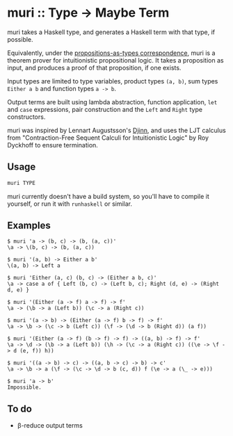 # muri :: Type -> Maybe Term

muri takes a Haskell type, and generates a Haskell term with that type, if possible.

Equivalently, under the [propositions-as-types correspondence](https://en.wikipedia.org/wiki/Curry%E2%80%93Howard_correspondence), muri is a theorem prover for intuitionistic propositional logic. It takes a proposition as input, and produces a proof of that proposition, if one exists.

Input types are limited to type variables, product types `(a, b)`, sum types `Either a b` and function types `a -> b`.

Output terms are built using lambda abstraction, function application, `let` and `case` expressions, pair construction and the `Left` and `Right` type constructors.

muri was inspired by Lennart Augustsson's [Djinn](https://github.com/augustss/djinn), and uses the LJT calculus from "Contraction-Free Sequent Calculi for Intuitionistic Logic" by Roy Dyckhoff to ensure termination.

## Usage

```sh
muri TYPE
```

muri currently doesn't have a build system, so you'll have to compile it yourself, or run it with `runhaskell` or similar.

## Examples

```
$ muri 'a -> (b, c) -> (b, (a, c))'
\a -> \(b, c) -> (b, (a, c))
```

```
$ muri '(a, b) -> Either a b'
\(a, b) -> Left a
```

```
$ muri 'Either (a, c) (b, c) -> (Either a b, c)'
\a -> case a of { Left (b, c) -> (Left b, c); Right (d, e) -> (Right d, e) }
```

```
$ muri '(Either (a -> f) a -> f) -> f'
\a -> (\b -> a (Left b)) (\c -> a (Right c))
```

```
$ muri '(a -> b) -> (Either (a -> f) b -> f) -> f'
\a -> \b -> (\c -> b (Left c)) (\f -> (\d -> b (Right d)) (a f))
```

```
$ muri '(Either (a -> f) (b -> f) -> f) -> ((a, b) -> f) -> f'
\a -> \d -> (\b -> a (Left b)) (\h -> (\c -> a (Right c)) ((\e -> \f -> d (e, f)) h))
```

```
$ muri '((a -> b) -> c) -> ((a, b -> c) -> b) -> c'
\a -> \b -> a (\f -> (\c -> \d -> b (c, d)) f (\e -> a (\_ -> e)))
```

```
$ muri 'a -> b'
Impossible.
```

## To do

- β-reduce output terms
